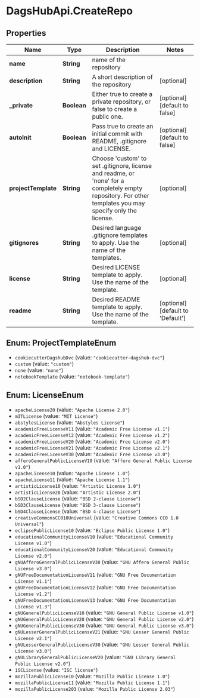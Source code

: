 # DagsHubApi.CreateRepo

## Properties
Name | Type | Description | Notes
------------ | ------------- | ------------- | -------------
**name** | **String** | name of the repository | 
**description** | **String** | A short description of the repository | [optional] 
**_private** | **Boolean** | Either true to create a private repository, or false to create a public one. | [optional] [default to false]
**autoInit** | **Boolean** | Pass true to create an initial commit with README, .gitignore and LICENSE. | [optional] [default to false]
**projectTemplate** | **String** | Choose &#x27;custom&#x27; to set .gitignore, license and readme, or &#x27;none&#x27; for a completely empty repository. For other templates you may specify only the license.  | [optional] 
**gitignores** | **String** | Desired language .gitignore templates to apply. Use the name of the templates. | [optional] 
**license** | **String** | Desired LICENSE template to apply. Use the name of the template. | [optional] 
**readme** | **String** | Desired README template to apply. Use the name of the template. | [optional] [default to &#x27;Default&#x27;]

<a name="ProjectTemplateEnum"></a>
## Enum: ProjectTemplateEnum

* `cookiecutterDagshubDvc` (value: `"cookiecutter-dagshub-dvc"`)
* `custom` (value: `"custom"`)
* `none` (value: `"none"`)
* `notebookTemplate` (value: `"notebook-template"`)


<a name="LicenseEnum"></a>
## Enum: LicenseEnum

* `apacheLicense20` (value: `"Apache License 2.0"`)
* `mITLicense` (value: `"MIT License"`)
* `abstylesLicense` (value: `"Abstyles License"`)
* `academicFreeLicenseV11` (value: `"Academic Free License v1.1"`)
* `academicFreeLicenseV12` (value: `"Academic Free License v1.2"`)
* `academicFreeLicenseV20` (value: `"Academic Free License v2.0"`)
* `academicFreeLicenseV21` (value: `"Academic Free License v2.1"`)
* `academicFreeLicenseV30` (value: `"Academic Free License v3.0"`)
* `afferoGeneralPublicLicenseV10` (value: `"Affero General Public License v1.0"`)
* `apacheLicense10` (value: `"Apache License 1.0"`)
* `apacheLicense11` (value: `"Apache License 1.1"`)
* `artisticLicense10` (value: `"Artistic License 1.0"`)
* `artisticLicense20` (value: `"Artistic License 2.0"`)
* `bSD2ClauseLicense` (value: `"BSD 2-clause License"`)
* `bSD3ClauseLicense` (value: `"BSD 3-clause License"`)
* `bSD4ClauseLicense` (value: `"BSD 4-clause License"`)
* `creativeCommonsCC010Universal` (value: `"Creative Commons CC0 1.0 Universal"`)
* `eclipsePublicLicense10` (value: `"Eclipse Public License 1.0"`)
* `educationalCommunityLicenseV10` (value: `"Educational Community License v1.0"`)
* `educationalCommunityLicenseV20` (value: `"Educational Community License v2.0"`)
* `gNUAfferoGeneralPublicLicenseV30` (value: `"GNU Affero General Public License v3.0"`)
* `gNUFreeDocumentationLicenseV11` (value: `"GNU Free Documentation License v1.1"`)
* `gNUFreeDocumentationLicenseV12` (value: `"GNU Free Documentation License v1.2"`)
* `gNUFreeDocumentationLicenseV13` (value: `"GNU Free Documentation License v1.3"`)
* `gNUGeneralPublicLicenseV10` (value: `"GNU General Public License v1.0"`)
* `gNUGeneralPublicLicenseV20` (value: `"GNU General Public License v2.0"`)
* `gNUGeneralPublicLicenseV30` (value: `"GNU General Public License v3.0"`)
* `gNULesserGeneralPublicLicenseV21` (value: `"GNU Lesser General Public License v2.1"`)
* `gNULesserGeneralPublicLicenseV30` (value: `"GNU Lesser General Public License v3.0"`)
* `gNULibraryGeneralPublicLicenseV20` (value: `"GNU Library General Public License v2.0"`)
* `iSCLicense` (value: `"ISC license"`)
* `mozillaPublicLicense10` (value: `"Mozilla Public License 1.0"`)
* `mozillaPublicLicense11` (value: `"Mozilla Public License 1.1"`)
* `mozillaPublicLicense203` (value: `"Mozilla Public License 2.03"`)

